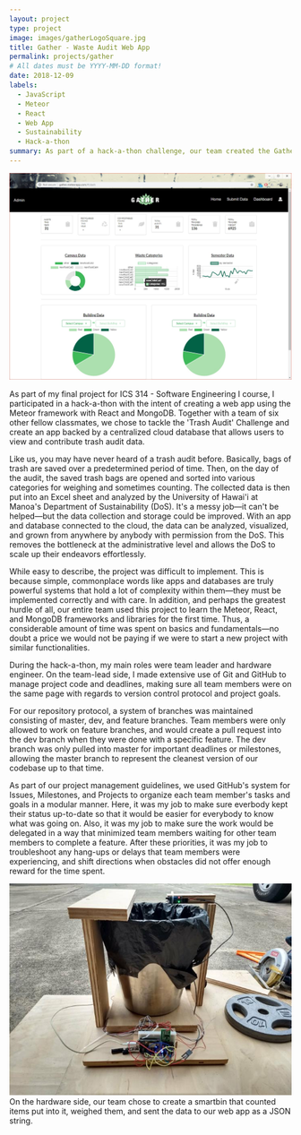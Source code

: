 ```yaml
---
layout: project
type: project
image: images/gatherLogoSquare.jpg
title: Gather - Waste Audit Web App
permalink: projects/gather
# All dates must be YYYY-MM-DD format!
date: 2018-12-09
labels:
  - JavaScript
  - Meteor
  - React
  - Web App
  - Sustainability
  - Hack-a-thon
summary: As part of a hack-a-thon challenge, our team created the Gather App to act as a centralized database that allows users to view or contribute data. 
---
```

<img class="ui huge floated rounded image" src="../images/gather-dashboard.jpg">
<p>
<p>As part of my final project for ICS 314 - Software Engineering I course, I participated in a hack-a-thon with the intent of creating a web app using the Meteor framework with React and MongoDB. Together with a team of six other fellow classmates, we chose to tackle the 'Trash Audit' Challenge and create an app backed by a centralized cloud database that allows users to view and contribute trash audit data.
<p>Like us, you may have never heard of a trash audit before. Basically, bags of trash are saved over a predetermined period of time. Then, on the day of the audit, the saved trash bags are opened and sorted into various categories for weighing and sometimes counting. The collected data is then put into an Excel sheet and analyzed by the University of Hawai'i at Manoa's Department of Sustainability (DoS). It's a messy job—it can't be helped—but the data collection and storage could be improved. With an app and database connected to the cloud, the data can be analyzed, visualized, and grown from anywhere by anybody with permission from the DoS. This removes the bottleneck at the administrative level and allows the DoS to scale up their endeavors effortlessly.
<p>While easy to describe, the project was difficult to implement. This is because simple, commonplace words like apps and databases are truly powerful systems that hold a lot of complexity within them—they must be implemented correctly and with care. In addition, and perhaps the greatest hurdle of all, our entire team used this project to learn the Meteor, React, and MongoDB frameworks and libraries for the first time. Thus, a considerable amount of time was spent on basics and fundamentals—no doubt a price we would not be paying if we were to start a new project with similar functionalities.
<p>During the hack-a-thon, my main roles were team leader and hardware engineer. On the team-lead side, I made extensive use of Git and GitHub to manage project code and deadlines, making sure all team members were on the same page with regards to version control protocol and project goals.
<p>For our repository protocol, a system of branches was maintained consisting of master, dev, and feature branches. Team members were only allowed to work on feature branches, and would create a pull request into the dev branch when they were done with a specific feature. The dev branch was only pulled into master for important deadlines or milestones, allowing the master branch to represent the cleanest version of our codebase up to that time.
<p>As part of our project management guidelines, we used GitHub's system for Issues, Milestones, and Projects to organize each team member's tasks and goals in a modular manner. Here, it was my job to make sure everbody kept their status up-to-date so that it would be easier for everybody to know what was going on. Also, it was my job to make sure the work would be delegated in a way that minimized team members waiting for other team members to complete a feature. After these priorities, it was my job to troubleshoot any hang-ups or delays that team members were experiencing, and shift directions when obstacles did not offer enough reward for the time spent. 
<p><img class="ui large right floated rounded image" src="../images/smartbin.jpg">On the hardware side, our team chose to create a smartbin that counted items put into it, weighed them, and sent the data to our web app as a JSON string.
